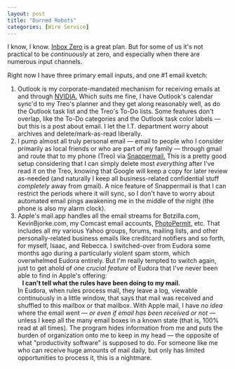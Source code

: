 ```yaml
---
layout: post
title: "Durned Robots"
categories: [Wire Service]
---
```

<p>I know, I know. <a href="http://www.43folders.com/izero/">Inbox Zero</a> is a great plan. But for some of us it's not practical to be <i>continuously</i> at zero, and especially when there are numerous input channels.</p>

<p>Right now I have three primary email inputs, and one #1 email kvetch:</p>

<ol><li>Outlook is my corporate-mandated mechanism for receiving emails at and through <a href="http://developer.nvidia.com">NVIDIA.</a> Which suits me fine, I have Outlook's calendar sync'd to my Treo's planner and they get along reasonably well, as do the Outlook task list and the Treo's To-Do lists. Some features don't overlap, like the To-Do categories and the Outlook task color labels &#151; but this is a post about email. I let the I.T. department worry about archives and delete/mark-as-read liberally.</li>
<li>I pump almost all truly personal email &#151; email to people who I consider primarily as local friends or who are part of my family &#151; through gmail and route that to my phone (Treo) via <a href="http://www.snappermail.com/">Snappermail.</a> This is a pretty good setup considering that I can simply delete most <i>everything</i> after I've read it on the Treo, knowing that Google will keep a copy for later review as-needed (and naturally I keep all business-related confidential stuff <i>completely</i> away from gmail). A nice feature of Snappermail is that I can restrict the periods where it will sync, so I don't have to worry about automated email pings awakening me in the middle of the night (the phone is also my alarm clock).</li>
<li>Apple's mail.app handles all the email streams for Botzilla.com, KevinBjorke.com, my Comcast email accounts, <a href="http://www.PhotoPermit.Org/">PhotoPermit,</a> etc. That includes all my various Yahoo groups, forums, mailing lists, and other personally-related business emails like creditcard notifiers and so forth, for myself, Isaac, and Rebecca. I switched-over from Eudora some months ago during a particularly violent spam storm, which overwhelmed Eudora entirely. But I'm really tempted to switch again, just to get ahold of <i>one crucial feature</i> of Eudora that I've never been able to find in Apple's offering:<br><b>&nbsp;&nbsp;&nbsp;I can't tell what the rules have been doing to my mail.</b><br>In Eudora, when rules process mail, they leave a log, viewable continuously in a little window, that says that mail was received and shuffled to this mailbox or that mailbox. With Apple mail, I have <i>no idea</i> where the email went &#151; <i>or even if email has been received or not</i> &#151; unless I keep all the many email boxes in a known state (that is, 100% read at all times). The program hides information from me and puts the burden of organization onto me to keep in my head &#151; the opposite of what "productivity software" is supposed to do. For someone like me who can receive huge amounts of mail daily, but only has limited opportunities to process it, this is a nightmare.</li></ol>

<!--more-->

